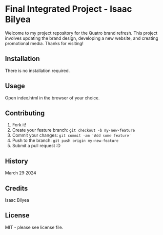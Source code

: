 # Final Integrated Project - Isaac Bilyea

Welcome to my project repository for the Quatro brand refresh. This project involves updating the brand design, developing a new website, and creating promotional media. Thanks for visiting!

## Installation

There is no installation required.

## Usage

Open index.html in the browser of your choice.

## Contributing

1. Fork it!
2. Create your feature branch: `git checkout -b my-new-feature`
3. Commit your changes: `git commit -am 'Add some feature'`
4. Push to the branch: `git push origin my-new-feature`
5. Submit a pull request :D

## History

March 29 2024

## Credits

Isaac Bilyea

## License

MIT - please see license file.